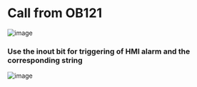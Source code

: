 # Call from OB121
![image](https://github.com/user-attachments/assets/58542b39-20a0-4167-a290-f158eb7df1e6)


### Use the inout bit for triggering of HMI alarm and the corresponding string



![image](https://github.com/user-attachments/assets/44fac85b-1be8-4d7f-b9bb-23aa4adf1619)
